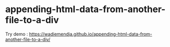 # appending-html-data-from-another-file-to-a-div

Try demo : https://wadiemendja.github.io/appending-html-data-from-another-file-to-a-div/

